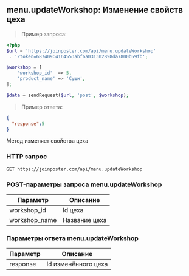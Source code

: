 ## menu.updateWorkshop: Изменение свойств цеха

> Пример запроса:

```php
<?php
$url = 'https://joinposter.com/api/menu.updateWorkshop'
 . '?token=687409:4164553abf6a031302898da7800b59fb';

$workshop = [
    'workshop_id'  => 5,
    'product_name' => 'Суши',
];

$data = sendRequest($url, 'post', $workshop);
```

> Пример ответа:

```json
{  
  "response":5
}
```

Метод изменяет свойства цеха

### HTTP запрос

`GET https://joinposter.com/api/menu.updateWorkshop`

### POST-параметры запроса menu.updateWorkshop

Параметр | Описание
-------- | --------
workshop_id | Id цеха
workshop_name | Название цеха

### Параметры ответа menu.updateWorkshop

Параметр | Описание
-------- | --------
response | Id изменённого цеха

